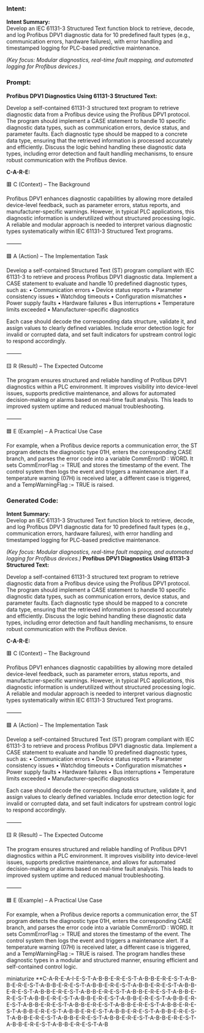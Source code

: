 ### Intent:
**Intent Summary:**  
Develop an IEC 61131-3 Structured Text function block to retrieve, decode, and log Profibus DPV1 diagnostic data for 10 predefined fault types (e.g., communication errors, hardware failures), with error handling and timestamped logging for PLC-based predictive maintenance.  

*(Key focus: Modular diagnostics, real-time fault mapping, and automated logging for Profibus devices.)*

### Prompt:
**Profibus DPV1 Diagnostics Using 61131-3 Structured Text:**

Develop a self-contained 61131-3 structured text program to retrieve diagnostic data from a Profibus device using the Profibus DPV1 protocol. The program should implement a CASE statement to handle 10 specific diagnostic data types, such as communication errors, device status, and parameter faults. Each diagnostic type should be mapped to a concrete data type, ensuring that the retrieved information is processed accurately and efficiently. Discuss the logic behind handling these diagnostic data types, including error detection and fault handling mechanisms, to ensure robust communication with the Profibus device.

**C-A-R-E:**

🟥 C (Context) – The Background

Profibus DPV1 enhances diagnostic capabilities by allowing more detailed device-level feedback, such as parameter errors, status reports, and manufacturer-specific warnings. However, in typical PLC applications, this diagnostic information is underutilized without structured processing logic. A reliable and modular approach is needed to interpret various diagnostic types systematically within IEC 61131-3 Structured Text programs.

⸻

🟩 A (Action) – The Implementation Task

Develop a self-contained Structured Text (ST) program compliant with IEC 61131-3 to retrieve and process Profibus DPV1 diagnostic data. Implement a CASE statement to evaluate and handle 10 predefined diagnostic types, such as:
	•	Communication errors
	•	Device status reports
	•	Parameter consistency issues
	•	Watchdog timeouts
	•	Configuration mismatches
	•	Power supply faults
	•	Hardware failures
	•	Bus interruptions
	•	Temperature limits exceeded
	•	Manufacturer-specific diagnostics

Each case should decode the corresponding data structure, validate it, and assign values to clearly defined variables. Include error detection logic for invalid or corrupted data, and set fault indicators for upstream control logic to respond accordingly.

⸻

🟨 R (Result) – The Expected Outcome

The program ensures structured and reliable handling of Profibus DPV1 diagnostics within a PLC environment. It improves visibility into device-level issues, supports predictive maintenance, and allows for automated decision-making or alarms based on real-time fault analysis. This leads to improved system uptime and reduced manual troubleshooting.

⸻

🟦 E (Example) – A Practical Use Case

For example, when a Profibus device reports a communication error, the ST program detects the diagnostic type 01H, enters the corresponding CASE branch, and parses the error code into a variable CommErrorID : WORD. It sets CommErrorFlag := TRUE and stores the timestamp of the event. The control system then logs the event and triggers a maintenance alert. If a temperature warning (07H) is received later, a different case is triggered, and a TempWarningFlag := TRUE is raised.

### Generated Code:
**Intent Summary:**  
Develop an IEC 61131-3 Structured Text function block to retrieve, decode, and log Profibus DPV1 diagnostic data for 10 predefined fault types (e.g., communication errors, hardware failures), with error handling and timestamped logging for PLC-based predictive maintenance.  

*(Key focus: Modular diagnostics, real-time fault mapping, and automated logging for Profibus devices.)*
**Profibus DPV1 Diagnostics Using 61131-3 Structured Text:**

Develop a self-contained 61131-3 structured text program to retrieve diagnostic data from a Profibus device using the Profibus DPV1 protocol. The program should implement a CASE statement to handle 10 specific diagnostic data types, such as communication errors, device status, and parameter faults. Each diagnostic type should be mapped to a concrete data type, ensuring that the retrieved information is processed accurately and efficiently. Discuss the logic behind handling these diagnostic data types, including error detection and fault handling mechanisms, to ensure robust communication with the Profibus device.

**C-A-R-E:**

🟥 C (Context) – The Background

Profibus DPV1 enhances diagnostic capabilities by allowing more detailed device-level feedback, such as parameter errors, status reports, and manufacturer-specific warnings. However, in typical PLC applications, this diagnostic information is underutilized without structured processing logic. A reliable and modular approach is needed to interpret various diagnostic types systematically within IEC 61131-3 Structured Text programs.

⸻

🟩 A (Action) – The Implementation Task

Develop a self-contained Structured Text (ST) program compliant with IEC 61131-3 to retrieve and process Profibus DPV1 diagnostic data. Implement a CASE statement to evaluate and handle 10 predefined diagnostic types, such as:
	•	Communication errors
	•	Device status reports
	•	Parameter consistency issues
	•	Watchdog timeouts
	•	Configuration mismatches
	•	Power supply faults
	•	Hardware failures
	•	Bus interruptions
	•	Temperature limits exceeded
	•	Manufacturer-specific diagnostics

Each case should decode the corresponding data structure, validate it, and assign values to clearly defined variables. Include error detection logic for invalid or corrupted data, and set fault indicators for upstream control logic to respond accordingly.

⸻

🟨 R (Result) – The Expected Outcome

The program ensures structured and reliable handling of Profibus DPV1 diagnostics within a PLC environment. It improves visibility into device-level issues, supports predictive maintenance, and allows for automated decision-making or alarms based on real-time fault analysis. This leads to improved system uptime and reduced manual troubleshooting.

⸻

🟦 E (Example) – A Practical Use Case

For example, when a Profibus device reports a communication error, the ST program detects the diagnostic type 01H, enters the corresponding CASE branch, and parses the error code into a variable CommErrorID : WORD. It sets CommErrorFlag := TRUE and stores the timestamp of the event. The control system then logs the event and triggers a maintenance alert. If a temperature warning (07H) is received later, a different case is triggered, and a TempWarningFlag := TRUE is raised. The program handles these diagnostic types in a modular and structured manner, ensuring efficient and self-contained control logic.

 miniaturize
**C-A-R-E-A-I-E-S-T-A-B-B-E-R-E-S-T-A-B-B-E-R-E-S-T-A-B-B-E-R-E-S-T-A-B-B-E-R-E-S-T-A-B-B-E-R-E-S-T-A-B-B-E-R-E-S-T-A-B-B-E-R-E-S-T-A-B-B-E-R-E-S-T-A-B-B-E-R-E-S-T-A-B-B-E-R-E-S-T-A-B-B-E-R-E-S-T-A-B-B-E-R-E-S-T-A-B-B-E-R-E-S-T-A-B-B-E-R-E-S-T-A-B-B-E-R-E-S-T-A-B-B-E-R-E-S-T-A-B-B-E-R-E-S-T-A-B-B-E-R-E-S-T-A-B-B-E-R-E-S-T-A-B-B-E-R-E-S-T-A-B-B-E-R-E-S-T-A-B-B-E-R-E-S-T-A-B-B-E-R-E-S-T-A-B-B-E-R-E-S-T-A-B-B-E-R-E-S-T-A-B-B-E-R-E-S-T-A-B-B-E-R-E-S-T-A-B-B-E-R-E-S-T-A-B-B-E-R-E-S-T-A-B
